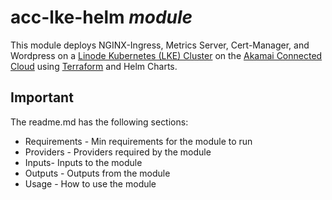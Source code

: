 <!-- The module-name will be auto generated by the script -->
# acc-lke-helm *module*

This module deploys NGINX-Ingress, Metrics Server, Cert-Manager, and Wordpress on a [Linode Kubernetes (LKE) Cluster](https://www.linode.com/docs/products/compute/kubernetes/) on the [Akamai Connected Cloud](https://www.akamai.com/solutions/cloud-computing) using [Terraform](https://terraform.io) and Helm Charts.

## Important

The readme.md has the following sections:

- Requirements - Min requirements for the module to run
- Providers - Providers required by the module
- Inputs- Inputs to the module
- Outputs - Outputs from the module
- Usage - How to use the module
